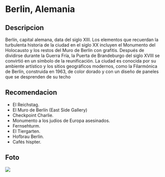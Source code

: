 # Berlin, Alemania

## Descripcion

Berlín, capital alemana, data del siglo XIII. Los elementos que recuerdan la turbulenta historia de la ciudad en el siglo XX incluyen el Monumento del Holocausto y los restos del Muro de Berlín con grafitis. Después de dividirse durante la Guerra Fría, la Puerta de Brandeburgo del siglo XVIII se convirtió en un símbolo de la reunificación. La ciudad es conocida por su ambiente artístico y los sitios geográficos modernos, como la Filarmónica de Berlín, construida en 1963, de color dorado y con un diseño de paneles que se desprenden de su techo

## Recomendacion
- El Reichstag. 
- El Muro de Berlín (East Side Gallery) 
- Checkpoint Charlie. 
- Monumento a los judíos de Europa asesinados. 
- Fernsehturm. 
- El Tiergarten. 
- Hofbrau Berlin.
- Cafés hispter.

## Foto 

![](https://www.egali.com.mx/wp-content/uploads/sites/3/2018/07/claudio-schwarz-TScGhJM716g-unsplash-1024x683.jpg?x35269)